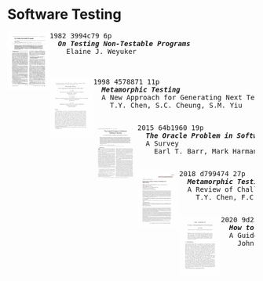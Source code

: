 # Software Testing

<a href="https://doi.org/10.1093/comjnl/25.4.465"><img align="left" height="120" src="../asset/3994c79.png"></img></a>
<pre>
1982 3994c79 6p
  <b><i>On Testing Non-Testable Programs</i></b>
    Elaine J. Weyuker


</pre>

<a href="https://doi.org/10.48550/arXiv.2002.12543"><img align="left" height="120" src="../asset/4578871.png"></img></a>
<pre>
1998 4578871 11p
  <b><i>Metamorphic Testing</i></b>
  A New Approach for Generating Next Test Cases
    T.Y. Chen, S.C. Cheung, S.M. Yiu

</pre>

<a href="https://doi.org/10.1109/TSE.2014.2372785"><img align="left" height="120" src="../asset/64b1960.png"></img></a>
<pre>
2015 64b1960 19p
  <b><i>The Oracle Problem in Software Testing</i></b>
  A Survey
    Earl T. Barr, Mark Harman, Phil McMinn

</pre>

<a href="https://doi.org/10.1145/3143561"><img align="left" height="120" src="../asset/d799474.png"></img></a>
<pre>
2018 d799474 27p
  <b><i>Metamorphic Testing</i></b>
  A Review of Challenges and Opportunities
    T.Y. Chen, F.C. Kuo, Huai Liu

</pre>

<a href="http://doi.org/10.1007/978-3-030-47147-7_4"><img align="left" height="120" src="../asset/9d25c81.png"></img></a>
<pre>
2020 9d25c81 25p
  <b><i>How to Specify It!</i></b>
  A Guide to Writing Properties of Pure Functions
    John Hughes

</pre>
